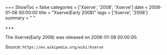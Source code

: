 +++
ShowToc = false
categories = ['Xserve', '2008', 'Xserve']
date = 2008-01-08 00:00:00
title = "Xserve(Early 2008)"
tags = ['Xserve', '2008']
summary = " "

+++

The Xserve(Early 2008) was released on 2008-01-08 00:00:00.

Source: `https://en.wikipedia.org/wiki/Xserve`


